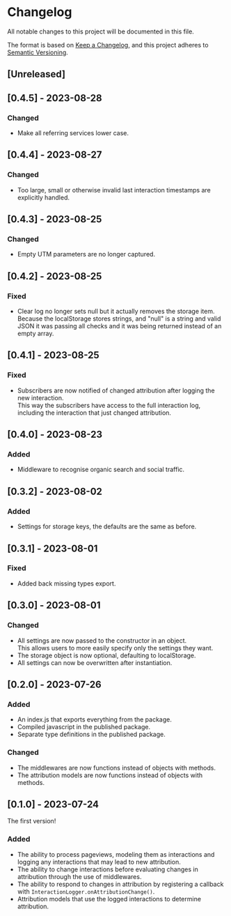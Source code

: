 # Changelog

All notable changes to this project will be documented in this file.

The format is based on [Keep a Changelog](https://keepachangelog.com/),
and this project adheres to [Semantic Versioning](https://semver.org/spec/v2.0.0.html).

## [Unreleased]

## [0.4.5] - 2023-08-28

### Changed

- Make all referring services lower case.

## [0.4.4] - 2023-08-27

### Changed

- Too large, small or otherwise invalid last interaction timestamps are explicitly handled.

## [0.4.3] - 2023-08-25

### Changed

- Empty UTM parameters are no longer captured.

## [0.4.2] - 2023-08-25

### Fixed

- Clear log no longer sets null but it actually removes the storage item.  
Because the localStorage stores strings, and "null" is a string and valid JSON it was passing all checks 
and it was being returned instead of an empty array.

## [0.4.1] - 2023-08-25

### Fixed

- Subscribers are now notified of changed attribution after logging the new interaction.  
This way the subscribers have access to the full interaction log, including the interaction that just changed attribution.

## [0.4.0] - 2023-08-23

### Added

- Middleware to recognise organic search and social traffic.

## [0.3.2] - 2023-08-02

### Added

- Settings for storage keys, the defaults are the same as before.

## [0.3.1] - 2023-08-01

### Fixed

- Added back missing types export.

## [0.3.0] - 2023-08-01

### Changed

- All settings are now passed to the constructor in an object.  
  This allows users to more easily specify only the settings they want.
- The storage object is now optional, defaulting to localStorage.
- All settings can now be overwritten after instantiation.

## [0.2.0] - 2023-07-26

### Added

- An index.js that exports everything from the package.
- Compiled javascript in the published package.
- Separate type definitions in the published package.

### Changed

- The middlewares are now functions instead of objects with methods.
- The attribution models are now functions instead of objects with methods.

## [0.1.0] - 2023-07-24

The first version!

### Added

- The ability to process pageviews, modeling them as interactions and logging any interactions that may lead to new attribution.
- The ability to change interactions before evaluating changes in attribution through the use of middlewares.
- The ability to respond to changes in attribution by registering a callback with `InteractionLogger.onAttributionChange()`.
- Attribution models that use the logged interactions to determine attribution.
